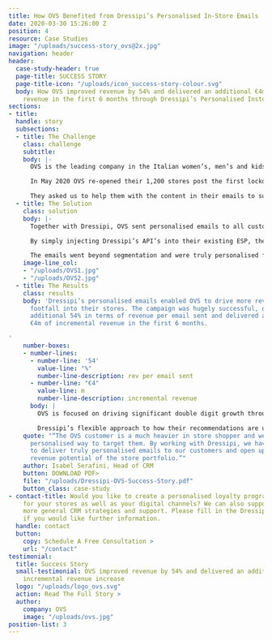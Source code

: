 ```yaml
---
title: How OVS Benefited from Dressipi’s Personalised In-Store Emails
date: 2020-03-30 15:26:00 Z
position: 4
resource: Case Studies
image: "/uploads/success-story_ovs@2x.jpg"
navigation: header
header:
  case-study-header: true
  page-title: SUCCESS STORY
  page-title-icon: "/uploads/icon_success-story-colour.svg"
  body: How OVS improved revenue by 54% and delivered an additional €4m of incremental
    revenue in the first 6 months through Dressipi’s Personalised Instore emails
sections:
- title: 
  handle: story
  subsections:
  - title: The Challenge
    class: challenge
    subtitle: 
    body: |-
      OVS is the leading company in the Italian women’s, men’s and kids’ apparel market, with a market share of 8.1% and revenue over €1bn.

      In May 2020 OVS re-opened their 1,200 stores post the first lockdown. They have a large database of loyal customers, the majority of whom do not shop online. OVS wanted to use all of their available digital channels to drive maximum footfall into stores and start to recover some of that lost revenue.

      They asked us to help them with the content in their emails to support the re-opening.
  - title: The Solution
    class: solution
    body: |-
      Together with Dressipi, OVS sent personalised emails to all customers on their loyalty program (across kidswear, menswear and womenswear).

      By simply injecting Dressipi’s API’s into their existing ESP, the recommendations in the emails included a highly tailored edit of each customer’s best clothing selection filtered by availability in their local store and what was available in their size at that moment.

      The emails went beyond segmentation and were truly personalised for each and every customer. Dressipi’s unique fashion attributes means that it is also possible to create edits that maintain the brand DNA. We are able to do this because we have really taken the time to understand the nuances that make fashion different.
    image-line_col:
    - "/uploads/OVS1.jpg"
    - "/uploads/OVS2.jpg"
  - title: The Results
    class: results
    body: 'Dressipi’s personalised emails enabled OVS to drive more revenue-generating
      footfall into their stores. The campaign was hugely successful, delivering an
      additional 54% in terms of revenue per email sent and delivered an additional
      €4m of incremental revenue in the first 6 months.

'
    number-boxes:
    - number-lines:
      - number-line: '54'
        value-line: "%"
        number-line-description: rev per email sent
      - number-line: "€4"
        value-line: m
        number-line-description: incremental revenue
      body: |
        OVS is focused on driving significant double digit growth through all its digital channels. The overall personalisation partnership is an integral part of the OVS roadmap ensuring OVS meet each customer’s expectations at every moment driving more value and better experiences, always delivering the right product at the right time.

        Dressipi’s flexible approach to how their recommendations are used and implemented in the customer journey means OVS can create the best possible experience for their shoppers and know they can integrate into any future initiatives.
    quote: "“The OVS customer is a much heavier in store shopper and we needed a highly
      personalised way to target them. By working with Dressipi, we have been able
      to deliver truly personalised emails to our customers and open up the massive
      revenue potential of the store portfolio.”"
    author: Isabel Serafini, Head of CRM
    button: DOWNLOAD PDF>
    file: "/uploads/Dressipi-OVS-Success-Story.pdf"
    button_class: case-study
- contact-title: Would you like to create a personalised loyalty program that works
    for your stores as well as your digital channels? We can also support with any
    more general CRM strategies and support. Please fill in the Dressipi contact form
    if you would like further information.
  handle: contact
  button:
    copy: Schedule A Free Consultation >
    url: "/contact"
testimonial:
  title: Success Story
  small-testimonial: OVS improved revenue by 54% and delivered an additional €4m of
    incremental revenue increase
  logo: "/uploads/logo_ovs.svg"
  action: Read The Full Story >
  author:
    company: OVS
    image: "/uploads/ovs.jpg"
position-list: 3
---
```


